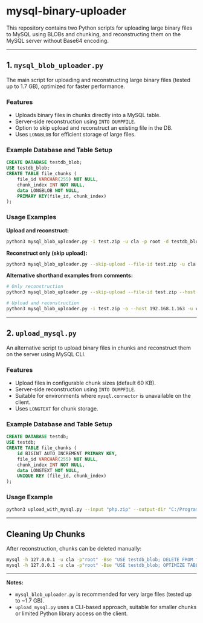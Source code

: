 # mysql-binary-uploader

This repository contains two Python scripts for uploading large binary files to MySQL using BLOBs and chunking, and reconstructing them on the MySQL server without Base64 encoding.

---

## 1. `mysql_blob_uploader.py`

The main script for uploading and reconstructing large binary files (tested up to 1.7 GB), optimized for faster performance.

### Features
- Uploads binary files in chunks directly into a MySQL table.
- Server-side reconstruction using `INTO DUMPFILE`.
- Option to skip upload and reconstruct an existing file in the DB.
- Uses `LONGBLOB` for efficient storage of large files.

### Example Database and Table Setup
```sql
CREATE DATABASE testdb_blob;
USE testdb_blob;
CREATE TABLE file_chunks (
    file_id VARCHAR(255) NOT NULL,
    chunk_index INT NOT NULL,
    data LONGBLOB NOT NULL,
    PRIMARY KEY(file_id, chunk_index)
);
````

### Usage Examples

**Upload and reconstruct:**

```bash
python3 mysql_blob_uploader.py -i test.zip -u cla -p root -d testdb_blob --host 192.168.1.163 --server-dump-path "C:/ProgramData/MySQL/MySQL Server 8.0/Uploads/zip_restored.zip"
```

**Reconstruct only (skip upload):**

```bash
python3 mysql_blob_uploader.py --skip-upload --file-id test.zip -u cla -p root -d testdb_blob --host 192.168.1.163 --server-dump-path "C:/ProgramData/MySQL/MySQL Server 8.0/Uploads/zip_restored.zip"
```

**Alternative shorthand examples from comments:**

```bash
# Only reconstruction
python3 mysql_blob_uploader.py --skip-upload --file-id test.zip --host 192.168.1.163 -u cla -p root -d testdb_blob --server-dump-path "C:/ProgramData/MySQL/MySQL Server 8.0/Uploads/zip_restored.zip"

# Upload and reconstruction
python3 mysql_blob_uploader.py -i test.zip -o --host 192.168.1.163 -u cla -p root -d testdb_blob --server-dump-path "C:/ProgramData/MySQL/MySQL Server 8.0/Uploads/zip_restored.zip"
```

---

## 2. `upload_mysql.py`

An alternative script to upload binary files in chunks and reconstruct them on the server using MySQL CLI.

### Features

* Upload files in configurable chunk sizes (default 60 KB).
* Server-side reconstruction using `INTO DUMPFILE`.
* Suitable for environments where `mysql.connector` is unavailable on the client.
* Uses `LONGTEXT` for chunk storage.

### Example Database and Table Setup

```sql
CREATE DATABASE testdb;
USE testdb;
CREATE TABLE file_chunks (
    id BIGINT AUTO_INCREMENT PRIMARY KEY,
    file_id VARCHAR(255) NOT NULL,
    chunk_index INT NOT NULL,
    data LONGTEXT NOT NULL,
    UNIQUE KEY (file_id, chunk_index)
);
```

### Usage Example

```bash
python3 upload_with_mysql.py --input "php.zip" --output-dir "C:/ProgramData/MySQL/MySQL Server 8.0/Uploads" --host 192.168.1.163 --user cla --password root --db testdb --chunk-size 60
```

---

## Cleaning Up Chunks

After reconstruction, chunks can be deleted manually:

```bash
mysql -h 127.0.0.1 -u cla -p"root" -Bse "USE testdb_blob; DELETE FROM file_chunks WHERE file_id = 'test.zip'; SELECT ROW_COUNT();"
mysql -h 127.0.0.1 -u cla -p"root" -Bse "USE testdb_blob; OPTIMIZE TABLE file_chunks;"
```

---

**Notes:**

* `mysql_blob_uploader.py` is recommended for very large files (tested up to ~1.7 GB).
* `upload_mysql.py` uses a CLI-based approach, suitable for smaller chunks or limited Python library access on the client.
